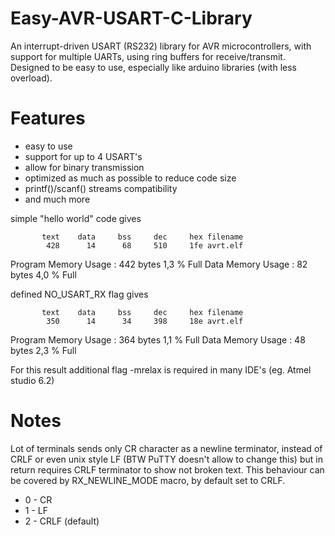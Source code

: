 # Easy-AVR-USART-C-Library
An interrupt-driven USART (RS232) library for AVR microcontrollers, with support for multiple UARTs, using ring
buffers for receive/transmit. Designed to be easy to use, especially like arduino libraries (with less overload).

# Features
- easy to use
- support for up to 4 USART's
- allow for binary transmission
- optimized as much as possible to reduce code size
- printf()/scanf() streams compatibility
- and much more

simple "hello world" code gives

		   text	   data	    bss	    dec	    hex	filename
		    428	     14	     68	    510	    1fe	avrt.elf

Program Memory Usage 	:	442 bytes   1,3 % Full
Data Memory Usage 		:	82 bytes   4,0 % Full

defined  NO_USART_RX flag gives

		   text	   data	    bss	    dec	    hex	filename
		    350	     14	     34	    398	    18e	avrt.elf

Program Memory Usage 	:	364 bytes   1,1 % Full
Data Memory Usage 		:	48 bytes   2,3 % Full

For this result additional flag -mrelax is required in many IDE's (eg. Atmel studio 6.2)


# Notes
Lot of terminals sends only CR character as a newline terminator, instead of CRLF or even unix style LF
(BTW PuTTY doesn't allow to change this) but in return requires CRLF terminator to show not broken text.
This behaviour can be covered by RX_NEWLINE_MODE macro, by default set to CRLF.

- 0 - CR
- 1 - LF
- 2 - CRLF (default)

